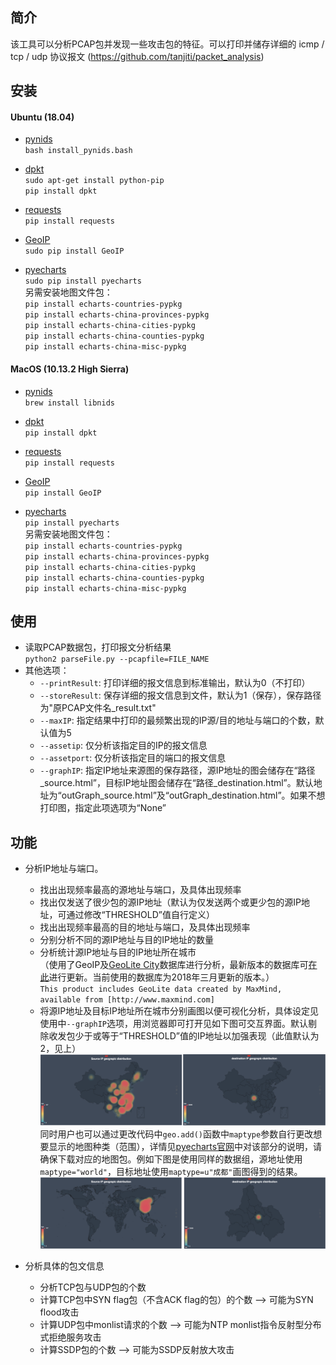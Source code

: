 
简介
------
该工具可以分析PCAP包并发现一些攻击包的特征。可以打印并储存详细的 icmp / tcp / udp 协议报文 (https://github.com/tanjiti/packet_analysis)

安装
------
#### Ubuntu (18.04)
* [pynids](https://jon.oberheide.org/pynids/)  
`bash install_pynids.bash`

* [dpkt](http://dpkt.readthedocs.io/en/latest/)  
`sudo apt-get install python-pip`  
`pip install dpkt`

* [requests](http://www.python-requests.org/en/master/)  
`pip install requests`

* [GeoIP](https://github.com/maxmind/geoip-api-python)  
`sudo pip install GeoIP`  

* [pyecharts](http://pyecharts.org/#/zh-cn/)  
`sudo pip install pyecharts`  
另需安装地图文件包：  
`pip install echarts-countries-pypkg`  
`pip install echarts-china-provinces-pypkg`  
`pip install echarts-china-cities-pypkg`  
`pip install echarts-china-counties-pypkg`  
`pip install echarts-china-misc-pypkg`  

#### MacOS (10.13.2 High Sierra)
* [pynids](https://jon.oberheide.org/pynids/)  
`brew install libnids`

* [dpkt](http://dpkt.readthedocs.io/en/latest/)    
`pip install dpkt`

* [requests](http://www.python-requests.org/en/master/)  
`pip install requests`

* [GeoIP](https://github.com/maxmind/geoip-api-python)  
`pip install GeoIP`

* [pyecharts](http://pyecharts.org/#/zh-cn/)  
`pip install pyecharts`  
另需安装地图文件包：  
`pip install echarts-countries-pypkg`  
`pip install echarts-china-provinces-pypkg`  
`pip install echarts-china-cities-pypkg`  
`pip install echarts-china-counties-pypkg`  
`pip install echarts-china-misc-pypkg`  

使用
------
* 读取PCAP数据包，打印报文分析结果  
`python2 parseFile.py --pcapfile=FILE_NAME`  
* 其他选项：  
    * `--printResult`: 打印详细的报文信息到标准输出，默认为0（不打印）  
    * `--storeResult`: 保存详细的报文信息到文件，默认为1（保存），保存路径为"原PCAP文件名_result.txt"  
    * `--maxIP`: 指定结果中打印的最频繁出现的IP源/目的地址与端口的个数，默认值为5  
    * `--assetip`: 仅分析该指定目的IP的报文信息  
    * `--assetport`: 仅分析该指定目的端口的报文信息  
    * `--graphIP`: 指定IP地址来源图的保存路径，源IP地址的图会储存在“路径_source.html”，目标IP地址图会储存在“路径_destination.html”。默认地址为“outGraph_source.html”及“outGraph_destination.html”。如果不想打印图，指定此项选项为“None”

 
功能
------
* 分析IP地址与端口。
   * 找出出现频率最高的源地址与端口，及具体出现频率
   * 找出仅发送了很少包的源IP地址（默认为仅发送两个或更少包的源IP地址，可通过修改“THRESHOLD”值自行定义）
   * 找出出现频率最高的目的地址与端口，及具体出现频率
   * 分别分析不同的源IP地址与目的IP地址的数量
   * 分析统计源IP地址与目的IP地址所在城市  
   （使用了GeoIP及[GeoLite City](http://geolite.maxmind.com/download/geoip/database/LICENSE.txt)数据库进行分析，最新版本的数据库可[在此](https://dev.maxmind.com/geoip/legacy/geolite/)进行更新。当前使用的数据库为2018年三月更新的版本。）  
   `This product includes GeoLite data created by MaxMind, available from [http://www.maxmind.com]`
   * 将源IP地址及目标IP地址所在城市分别画图以便可视化分析，具体设定见使用中`--graphIP`选项，用浏览器即可打开见如下图可交互界面。默认剔除收发包少于或等于“THRESHOLD”值的IP地址以加强表现（此值默认为2，见上）
   ![Image](/images/IPGeoGraph.png "源IP地址分析地图")
   同时用户也可以通过更改代码中`geo.add()`函数中`maptype`参数自行更改想要显示的地图种类（范围），详情见[pyecharts官网](http://pyecharts.org/#/zh-cn/charts?id=geo%EF%BC%88%E5%9C%B0%E7%90%86%E5%9D%90%E6%A0%87%E7%B3%BB%EF%BC%89)中对该部分的说明，请确保下载对应的地图包。例如下图是使用同样的数据组，源地址使用`maptype="world"`，目标地址使用`maptype=u"成都"`画图得到的结果。
   ![Image](/images/IPGeoGraph_2.png "源IP地址分析地图")
   
* 分析具体的包文信息
   * 分析TCP包与UDP包的个数
   * 计算TCP包中SYN flag包（不含ACK flag的包）的个数 ——> 可能为SYN flood攻击
   * 计算UDP包中monlist请求的个数 ——> 可能为NTP monlist指令反射型分布式拒绝服务攻击
   * 计算SSDP包的个数 ——> 可能为SSDP反射放大攻击
   
   
   
   
   
